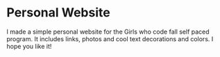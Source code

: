 
# Personal Website

I made a simple personal website for the Girls who code fall self paced program. It includes links, photos and cool text decorations and colors. I hope you like it!
